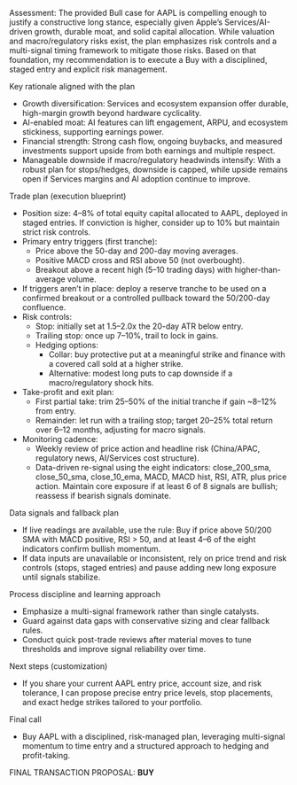 Assessment: The provided Bull case for AAPL is compelling enough to justify a constructive long stance, especially given Apple’s Services/AI-driven growth, durable moat, and solid capital allocation. While valuation and macro/regulatory risks exist, the plan emphasizes risk controls and a multi-signal timing framework to mitigate those risks. Based on that foundation, my recommendation is to execute a Buy with a disciplined, staged entry and explicit risk management.

Key rationale aligned with the plan
- Growth diversification: Services and ecosystem expansion offer durable, high-margin growth beyond hardware cyclicality.
- AI-enabled moat: AI features can lift engagement, ARPU, and ecosystem stickiness, supporting earnings power.
- Financial strength: Strong cash flow, ongoing buybacks, and measured investments support upside from both earnings and multiple respect.
- Manageable downside if macro/regulatory headwinds intensify: With a robust plan for stops/hedges, downside is capped, while upside remains open if Services margins and AI adoption continue to improve.

Trade plan (execution blueprint)
- Position size: 4–8% of total equity capital allocated to AAPL, deployed in staged entries. If conviction is higher, consider up to 10% but maintain strict risk controls.
- Primary entry triggers (first tranche):
  - Price above the 50-day and 200-day moving averages.
  - Positive MACD cross and RSI above 50 (not overbought).
  - Breakout above a recent high (5–10 trading days) with higher-than-average volume.
- If triggers aren’t in place: deploy a reserve tranche to be used on a confirmed breakout or a controlled pullback toward the 50/200-day confluence.
- Risk controls:
  - Stop: initially set at 1.5–2.0x the 20-day ATR below entry.
  - Trailing stop: once up 7–10%, trail to lock in gains.
  - Hedging options:
    - Collar: buy protective put at a meaningful strike and finance with a covered call sold at a higher strike.
    - Alternative: modest long puts to cap downside if a macro/regulatory shock hits.
- Take-profit and exit plan:
  - First partial take: trim 25–50% of the initial tranche if gain ~8–12% from entry.
  - Remainder: let run with a trailing stop; target 20–25% total return over 6–12 months, adjusting for macro signals.
- Monitoring cadence:
  - Weekly review of price action and headline risk (China/APAC, regulatory news, AI/Services cost structure).
  - Data-driven re-signal using the eight indicators: close_200_sma, close_50_sma, close_10_ema, MACD, MACD hist, RSI, ATR, plus price action. Maintain core exposure if at least 6 of 8 signals are bullish; reassess if bearish signals dominate.

Data signals and fallback plan
- If live readings are available, use the rule: Buy if price above 50/200 SMA with MACD positive, RSI > 50, and at least 4–6 of the eight indicators confirm bullish momentum.
- If data inputs are unavailable or inconsistent, rely on price trend and risk controls (stops, staged entries) and pause adding new long exposure until signals stabilize.

Process discipline and learning approach
- Emphasize a multi-signal framework rather than single catalysts.
- Guard against data gaps with conservative sizing and clear fallback rules.
- Conduct quick post-trade reviews after material moves to tune thresholds and improve signal reliability over time.

Next steps (customization)
- If you share your current AAPL entry price, account size, and risk tolerance, I can propose precise entry price levels, stop placements, and exact hedge strikes tailored to your portfolio.

Final call
- Buy AAPL with a disciplined, risk-managed plan, leveraging multi-signal momentum to time entry and a structured approach to hedging and profit-taking.

FINAL TRANSACTION PROPOSAL: **BUY**